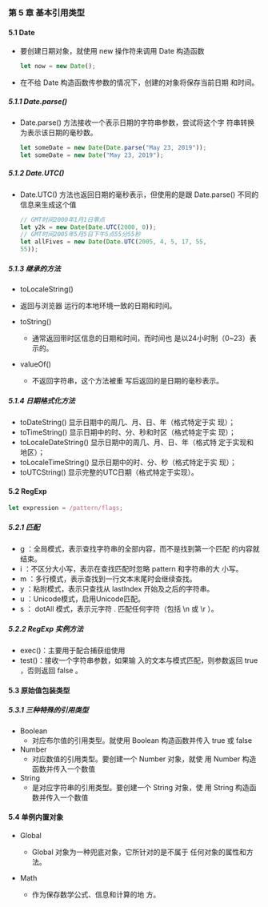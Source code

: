 ### 第 5 章 基本引用类型

#### 5.1 Date

- 要创建日期对象，就使用 new 操作符来调用 Date 构造函数

  ```js
  let now = new Date();
  ```

- 在不给 Date 构造函数传参数的情况下，创建的对象将保存当前日期 和时间。

##### 5.1.1 Date.parse() 

- Date.parse() 方法接收一个表示日期的字符串参数，尝试将这个字 符串转换为表示该日期的毫秒数。

  ```js
  let someDate = new Date(Date.parse("May 23, 2019"));
  let someDate = new Date("May 23, 2019");
  ```

##### 5.1.2 Date.UTC()

- Date.UTC() 方法也返回日期的毫秒表示，但使用的是跟 Date.parse() 不同的信息来生成这个值

  ```js
  // GMT时间2000年1月1日零点
  let y2k = new Date(Date.UTC(2000, 0));
  // GMT时间2005年5月5日下午5点55分55秒
  let allFives = new Date(Date.UTC(2005, 4, 5, 17, 55,
  55));
  ```

##### 5.1.3 继承的方法

-  toLocaleString()
  -  返回与浏览器 运行的本地环境一致的日期和时间。

- toString()
  - 通常返回带时区信息的日期和时间，而时间也 是以24小时制（0~23）表示的。

- valueOf()
  - 不返回字符串，这个方法被重 写后返回的是日期的毫秒表示。

##### 5.1.4 日期格式化方法

- toDateString() 显示日期中的周几、月、日、年（格式特定于实 现）；
- toTimeString() 显示日期中的时、分、秒和时区（格式特定于实 现）；
- toLocaleDateString() 显示日期中的周几、月、日、年（格式特 定于实现和地区）；
- toLocaleTimeString() 显示日期中的时、分、秒（格式特定于实 现）；
- toUTCString() 显示完整的UTC日期（格式特定于实现）。

#### 5.2 RegExp

```js
let expression = /pattern/flags;
```

##### 5.2.1 匹配

- g ：全局模式，表示查找字符串的全部内容，而不是找到第一个匹配 的内容就结束。
- i ：不区分大小写，表示在查找匹配时忽略 pattern 和字符串的大 小写。
- m ：多行模式，表示查找到一行文本末尾时会继续查找。
- y ：粘附模式，表示只查找从 lastIndex 开始及之后的字符串。
- u ：Unicode模式，启用Unicode匹配。
- s ： dotAll 模式，表示元字符 . 匹配任何字符（包括 \n 或 \r ）。

##### 5.2.2 RegExp 实例方法

- exec()：主要用于配合捕获组使用
-  test()：接收一个字符串参数，如果输 入的文本与模式匹配，则参数返回 true ，否则返回 false 。

#### 5.3 原始值包装类型

##### 5.3.1 三种特殊的引用类型

- Boolean 
  - 对应布尔值的引用类型。就使用 Boolean 构造函数并传入 true 或 false 
- Number
  - 对应数值的引用类型。要创建一个 Number 对象，就使 用 Number 构造函数并传入一个数值
- String
  - 是对应字符串的引用类型。要创建一个 String 对象，使 用 String 构造函数并传入一个数值

#### 5.4 单例内置对象

- Global
  -  Global 对象为一种兜底对象，它所针对的是不属于 任何对象的属性和方法。

- Math
  - 作为保存数学公式、信息和计算的地 方。 